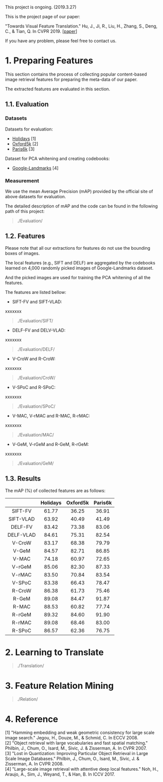 This project is ongoing. (2019.3.27)

This is the project page of our paper:

"Towards Visual Feature Translation." Hu, J., Ji, R., Liu, H., Zhang, S., Deng, C., & Tian, Q. In CVPR 2019. \[[paper](https://arxiv.org/abs/1812.00573)\]

If you have any problem, please feel free to contact us.

# 1. Preparing Features

This section contains the process of collecting popular content-based image retrieval features for preparing the meta-data of our paper.

The extracted features are evaluated in this section.

## 1.1. Evaluation
### Datasets
Datasets for evaluation:  
- [Holidays](http://lear.inrialpes.fr/people/jegou/data.php#holidays) [1]
- [Oxford5k](http://www.robots.ox.ac.uk/~vgg/data/oxbuildings/) [2]
- [Paris6k](http://www.robots.ox.ac.uk/~vgg/data/parisbuildings/) [3]

Dataset for PCA whitening and creating codebooks:
- [Google-Landmarks](https://www.kaggle.com/c/landmark-retrieval-challenge) [4]

### Measurement
We use the mean Average Precision (mAP) provided by the official site of above datasets for evaluation.

The detailed description of mAP and the code can be found in the following path of this project:
> ./Evaluation/

## 1.2. Features
Please note that all our extractions for features do not use the bounding boxes of images.

The local features (e.g., SIFT and DELF) are aggregated by the codebooks learned on 4,000 randomly picked images of Google-Landmarks dataset.

And the picked images are used for training the PCA whitening of all the features.

The features are listed bellow:

- SIFT-FV and SIFT-VLAD:

xxxxxxx
> ./Evaluation/SIFT/

- DELF-FV and DELV-VLAD:

xxxxxxx
> ./Evaluation/DELF/

- V-CroW and R-CroW:

xxxxxxx
> ./Evaluation/CroW/

- V-SPoC and R-SPoC:

xxxxxxx
> ./Evaluation/SPoC/

- V-MAC, V-rMAC and R-MAC, R-rMAC:

xxxxxxx
> ./Evaluation/MAC/

- V-GeM, V-rGeM and R-GeM, R-rGeM:

xxxxxxx
> ./Evaluation/GeM/

## 1.3. Results
The mAP (%) of collected features are as follows:

|          | Holidays | Oxford5k | Paris6k |
|   :---:  |:--------:|:--------:|:-------:|
|SIFT-FV   |61.77     |36.25     |36.91    |
|SIFT-VLAD |63.92     |40.49     |41.49    |
|DELF-FV   |83.42     |73.38     |83.06    |
|DELF-VLAD |84.61     |75.31     |82.54    |
|V-CroW    |83.17     |68.38     |79.79    |
|V-GeM     |84.57     |82.71     |86.85    |
|V-MAC     |74.18     |60.97     |72.65    |
|V-rGeM    |85.06     |82.30     |87.33    |
|V-rMAC    |83.50     |70.84     |83.54    |
|V-SPoC    |83.38     |66.43     |78.47    |
|R-CroW    |86.38     |61.73     |75.46    |
|R-GeM     |89.08     |84.47     |91.87    |
|R-MAC     |88.53     |60.82     |77.74    |
|R-rGeM    |89.32     |84.60     |91.90    |
|R-rMAC    |89.08     |68.46     |83.00    |
|R-SPoC    |86.57     |62.36     |76.75    |

# 2. Learning to Translate

> ./Translation/

# 3. Feature Relation Mining

> ./Relation/

# 4. Reference
[1] "Hamming embedding and weak geometric consistency for large scale image search." Jegou, H., Douze, M., & Schmid, C. In ECCV 2008.  
[2] "Object retrieval with large vocabularies and fast spatial matching." Philbin, J., Chum, O., Isard, M., Sivic, J. & Zisserman, A. In CVPR 2007.  
[3] "Lost in Quantization: Improving Particular Object Retrieval in Large Scale Image Databases." Philbin, J., Chum, O., Isard, M., Sivic, J. & Zisserman, A. In CVPR 2008.  
[4] "Large-scale image retrieval with attentive deep local features." Noh, H., Araujo, A., Sim, J., Weyand, T., & Han, B. In ICCV 2017.  
